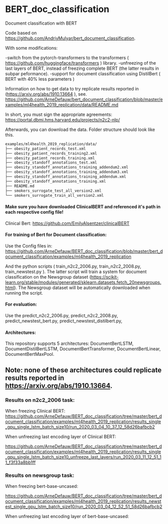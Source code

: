 # BERT_doc_classification
Document classification with BERT

Code based on https://github.com/AndriyMulyar/bert_document_classification.

With some modifications:

-switch from the pytorch-transformers to the transformers ( https://github.com/huggingface/transformers ) library.
-unfreezing of the last layers of BERT, instead of freezing complete BERT (the latter results in subpar peformance).
-support for document classification using DistilBert ( BERT with 40% less parameters )

Information on how to get data to try replicate results reported in (https://arxiv.org/abs/1910.13664 ), see. 
https://github.com/ArneDefauw/bert_document_classification/blob/master/examples/ml4health_2019_replication/data/README.md

In short, you must sign the appropriate agreements:
https://portal.dbmi.hms.harvard.edu/projects/n2c2-nlp/

Afterwards, you can download the data. Folder structure should look like this.



```bash
examples/ml4health_2019_replication/data/
├── obesity_patient_records_test.xml
├── obesity_patient_records_training2.xml
├── obesity_patient_records_training.xml
├── obesity_standoff_annotations_test.xml
├── obesity_standoff_annotations_training_addendum2.xml
├── obesity_standoff_annotations_training_addendum3.xml
├── obesity_standoff_annotations_training_addendum.xml
├── obesity_standoff_annotations_training.xml
├── README.md
├── smokers_surrogate_test_all_version2.xml
└── smokers_surrogate_train_all_version2.xml

```


#### Make sure you have downloaded ClinicalBERT and referenced it's path in each respective config file!
Clinical Bert: https://github.com/EmilyAlsentzer/clinicalBERT


#### For training of Bert for Document classification: 

Use the Config files in:
https://github.com/ArneDefauw/BERT_doc_classification/blob/master/bert_document_classification/examples/ml4health_2019_replication

And the python scripts ( 	train_n2c2_2006.py, train_n2c2_2008.py, train_newstest.py ). The latter script will train a system for document classification on the Newsgroup dataset (https://scikit-learn.org/stable/modules/generated/sklearn.datasets.fetch_20newsgroups.html). The Newsgroup dataset will be automatically downloaded when running the script. 


#### For evaluation:

Use the predict_n2c2_2006.py, predict_n2c2_2008.py, predict_newstest_bert.py, predict_newstest_distilbert.py,


#### Architectures:

This repository supports 5 architectures: DocumentBertLSTM, DocumentDistilBertLSTM, DocumentBertTransformer, DocumentBertLinear, DocumentBertMaxPool. 


## Note: none of these architectures could replicate results reported in https://arxiv.org/abs/1910.13664.

### Results on n2c2_2006 task:

When freezing Clinical BERT:
https://github.com/ArneDefauw/BERT_doc_classification/tree/master/bert_document_classification/examples/ml4health_2019_replication/results_single_gpu_single_lstm_batch_size10/run_2020_03_04_10_37_12_58d26bafbcb2

When unfreezing last encoding layer of Clinical BERT:

https://github.com/ArneDefauw/BERT_doc_classification/tree/master/bert_document_classification/examples/ml4health_2019_replication/results_single_gpu_single_lstm_batch_size10_unfreeze_last_layers/run_2020_03_11_12_51_11_f3f33a8bb1ff


### Results on newsgroup task:

When freezing bert-base-uncased:

https://github.com/ArneDefauw/BERT_doc_classification/tree/master/bert_document_classification/examples/ml4health_2019_replication/results_newstest_single_gpu_lstm_batch_size10/run_2020_03_04_12_52_51_58d26bafbcb2

When unfreezing last encoding layer of bert-base-uncased:



